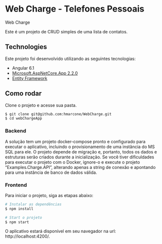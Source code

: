 # Web Charge - Telefones Pessoais
 Web Charge

Este é um projeto de CRUD simples de uma lista de contatos.

## Technologies

Este projeto foi desenvolvido utilizando as seguintes tecnologias:

- Angular 6.1
- [Microsoft.AspNetCore.App 2.2.0](https://www.nuget.org/packages/Microsoft.AspNetCore.App/2.2.0)
- [Entity Framework](https://docs.microsoft.com/pt-br/dotnet/framework/data/adonet/ef/)

## Como rodar

Clone o projeto e acesse sua pasta.

```bash
$ git clone git@github.com:hmarcone/WebCharge.git
$ cd webChargeApp
```
### Backend

A solução tem um projeto docker-compose pronto e configurado para executar o aplicativo, incluindo o provisionamento de uma instância do MS SQL para ele. O projeto depende de migração e, portanto, todos os dados e estruturas serão criados durante a inicialização. Se você tiver dificuldades para executar o projeto com o Docker, ignore-o e execute o projeto “Examples.Charge.API”, alterando apenas a string de conexão e apontando para uma instância de banco de dados válida.

### Frontend

Para iniciar o projeto, siga as etapas abaixo:

```bash
# Instalar as dependências
$ npm install

# Start o projeto
$ npm start
```
O aplicativo estará disponível em seu navegador na url: http://localhost:4200/.
